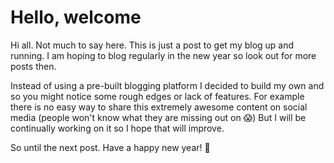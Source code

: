 # Hello, welcome

Hi all. Not much to say here. This is just a post to get my blog up and running. I am hoping to blog regularly in the new year so look out for more posts then.

Instead of using a pre-built blogging platform I decided to build my own and so you might notice some rough edges or lack of features. For example there is no easy way to share this extremely awesome content on social media (people won't know what they are missing out on 😱) But I will be continually working on it so I hope that will improve.

So until the next post. Have a happy new year! 🎉